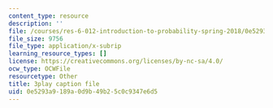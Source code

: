 ```yaml
---
content_type: resource
description: ''
file: /courses/res-6-012-introduction-to-probability-spring-2018/0e5293a9189a0d9b49b25c0c9347e6d5_hsQnmrHbbms.srt
file_size: 9756
file_type: application/x-subrip
learning_resource_types: []
license: https://creativecommons.org/licenses/by-nc-sa/4.0/
ocw_type: OCWFile
resourcetype: Other
title: 3play caption file
uid: 0e5293a9-189a-0d9b-49b2-5c0c9347e6d5
---
```

